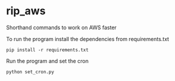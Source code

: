 # rip_aws
Shorthand commands to work on AWS faster

To run the program install the dependencies from requirements.txt

    pip install -r requirements.txt
    

Run the program and set the cron
    
    python set_cron.py
